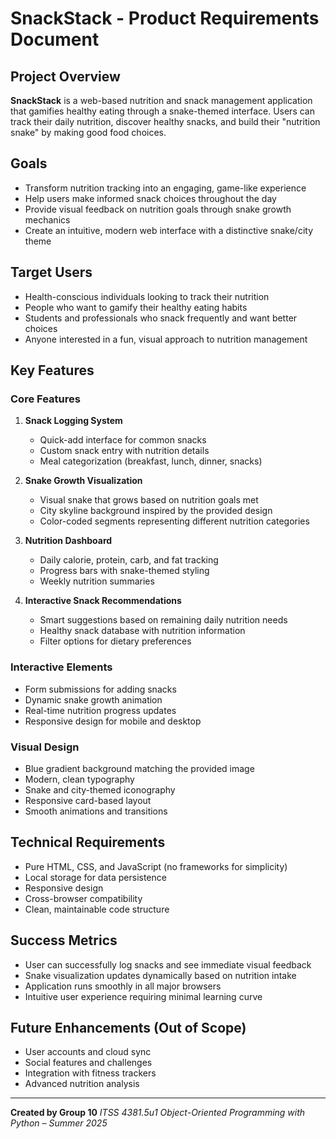 # SnackStack - Product Requirements Document

## Project Overview
**SnackStack** is a web-based nutrition and snack management application that gamifies healthy eating through a snake-themed interface. Users can track their daily nutrition, discover healthy snacks, and build their "nutrition snake" by making good food choices.

## Goals
- Transform nutrition tracking into an engaging, game-like experience
- Help users make informed snack choices throughout the day
- Provide visual feedback on nutrition goals through snake growth mechanics
- Create an intuitive, modern web interface with a distinctive snake/city theme

## Target Users
- Health-conscious individuals looking to track their nutrition
- People who want to gamify their healthy eating habits
- Students and professionals who snack frequently and want better choices
- Anyone interested in a fun, visual approach to nutrition management

## Key Features

### Core Features
1. **Snack Logging System**
   - Quick-add interface for common snacks
   - Custom snack entry with nutrition details
   - Meal categorization (breakfast, lunch, dinner, snacks)

2. **Snake Growth Visualization**
   - Visual snake that grows based on nutrition goals met
   - City skyline background inspired by the provided design
   - Color-coded segments representing different nutrition categories

3. **Nutrition Dashboard**
   - Daily calorie, protein, carb, and fat tracking
   - Progress bars with snake-themed styling
   - Weekly nutrition summaries

4. **Interactive Snack Recommendations**
   - Smart suggestions based on remaining daily nutrition needs
   - Healthy snack database with nutrition information
   - Filter options for dietary preferences

### Interactive Elements
- Form submissions for adding snacks
- Dynamic snake growth animation
- Real-time nutrition progress updates
- Responsive design for mobile and desktop

### Visual Design
- Blue gradient background matching the provided image
- Modern, clean typography
- Snake and city-themed iconography
- Responsive card-based layout
- Smooth animations and transitions

## Technical Requirements
- Pure HTML, CSS, and JavaScript (no frameworks for simplicity)
- Local storage for data persistence
- Responsive design
- Cross-browser compatibility
- Clean, maintainable code structure

## Success Metrics
- User can successfully log snacks and see immediate visual feedback
- Snake visualization updates dynamically based on nutrition intake
- Application runs smoothly in all major browsers
- Intuitive user experience requiring minimal learning curve

## Future Enhancements (Out of Scope)
- User accounts and cloud sync
- Social features and challenges
- Integration with fitness trackers
- Advanced nutrition analysis

---
**Created by Group 10**
*ITSS 4381.5u1 Object-Oriented Programming with Python – Summer 2025*